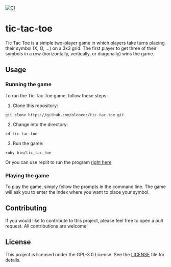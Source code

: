 [![CI](https://github.com/olooeez/tic-tac-toe/actions/workflows/ci.yml/badge.svg)](https://github.com/olooeez/tic-tac-toe/actions/workflows/ci.yml)

# tic-tac-toe

Tic Tac Toe is a simple two-player game in which players take turns placing their symbol (X, O, ...) on a 3x3 grid. The first player to get three of their symbols in a row (horizontally, vertically, or diagonally) wins the game.

## Usage

### Running the game

To run the Tic Tac Toe game, follow these steps:

1. Clone this repository:

```
git clone https://github.com/olooeez/tic-tac-toe.git
```

2. Change into the directory:

```
cd tic-tac-toe
```

3. Run the game:

```
ruby bin/tic_tac_toe
```

Or you can use replit to run the program [right here](https://replit.com/@olooeez/tic-tac-toe)

### Playing the game

To play the game, simply follow the prompts in the command line. The game will ask you to enter the index where you want to place your symbol.

## Contributing

If you would like to contribute to this project, please feel free to open a pull request. All contributions are welcome!

## License

This project is licensed under the GPL-3.0 License. See the [LICENSE](https://github.com/olooeez/tic-tac-toe/blob/main/LICENSE) file for details.
